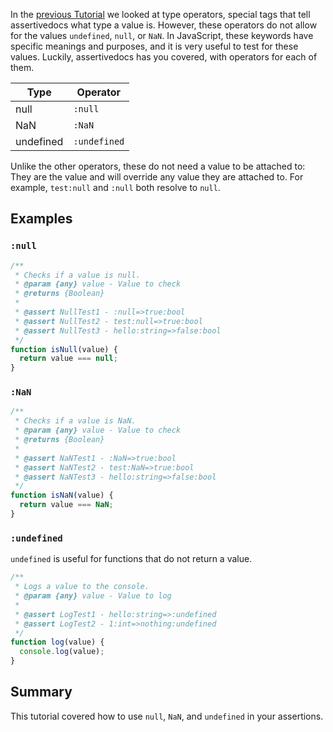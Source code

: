 In the [previous Tutorial](/tutorial-typeoperators.html) we looked at type operators, 
special tags that tell assertivedocs what type a value is. However, these operators do 
not allow for the values `undefined`, `null`, or `NaN`. In JavaScript, these keywords 
have specific meanings and purposes, and it is very useful to test for these values. 
Luckily, assertivedocs has you covered, with operators for each of them.

| **Type**  | **Operator** |
|-----------|--------------|
| null      | `:null`      |
| NaN       | `:NaN`       |
| undefined | `:undefined` |

Unlike the other operators, these do not need a value to be attached to: They are the 
value and will override any value they are attached to. For example, `test:null` and 
`:null` both resolve to `null`.

## Examples

### `:null`

```javascript
/**
 * Checks if a value is null.
 * @param {any} value - Value to check
 * @returns {Boolean}
 * 
 * @assert NullTest1 - :null=>true:bool
 * @assert NullTest2 - test:null=>true:bool
 * @assert NullTest3 - hello:string=>false:bool
 */ 
function isNull(value) {
  return value === null;
}
```

### `:NaN`

```javascript
/**
 * Checks if a value is NaN.
 * @param {any} value - Value to check
 * @returns {Boolean}
 * 
 * @assert NaNTest1 - :NaN=>true:bool
 * @assert NaNTest2 - test:NaN=>true:bool
 * @assert NaNTest3 - hello:string=>false:bool
 */ 
function isNaN(value) {
  return value === NaN;
}
```

### `:undefined`

`undefined` is useful for functions that do not return a value.

```javascript
/**
 * Logs a value to the console.
 * @param {any} value - Value to log
 * 
 * @assert LogTest1 - hello:string=>:undefined
 * @assert LogTest2 - 1:int=>nothing:undefined
 */
function log(value) {
  console.log(value);
}
```

## Summary

This tutorial covered how to use `null`, `NaN`, and `undefined` in your assertions.